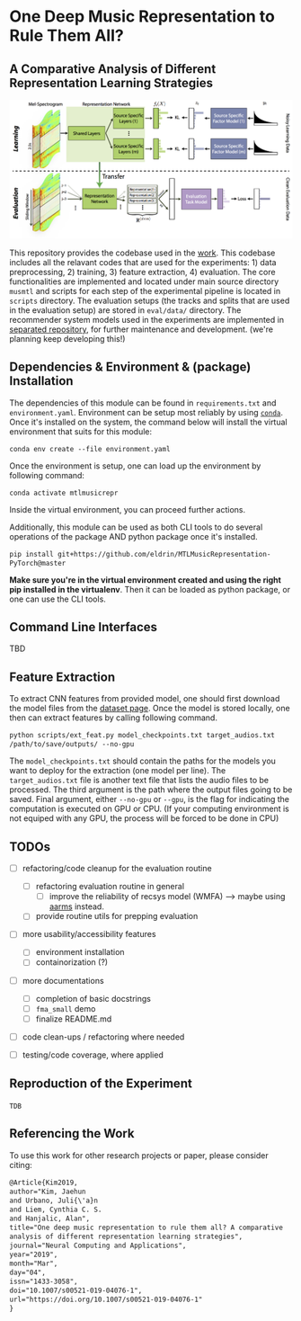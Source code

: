 # One Deep Music Representation to Rule Them All?
## A Comparative Analysis of Different Representation Learning Strategies

![alt text](data/framework.png)

This repository provides the codebase used in the [work](https://link.springer.com/article/10.1007/s00521-019-04076-1). This codebase includes all the relavant codes that are used for the experiments: 1) data preprocessing, 2) training, 3) feature extraction, 4) evaluation. The core functionalities are implemented and located under main source directory `musmtl` and scripts for each step of the experimental pipeline is located in `scripts` directory. The evaluation setups (the tracks and splits that are used in the evaluation setup) are stored in `eval/data/` directory. The recommender system models used in the experiments are implemented in [separated repository](https://github.com/eldrin/mf-numba/tree/7f2e5eef3e1a401117c70674cec066b37af8be59), for further maintenance and development. (we're planning keep developing this!)


## Dependencies & Environment & (package) Installation

The dependencies of this module can be found in `requirements.txt` and `environment.yaml`. Environment can be setup most reliably by using [`conda`](https://docs.conda.io/en/latest/miniconda.html). Once it's installed on the system, the command below will install the virtual environment that suits for this module:

```
conda env create --file environment.yaml
```

Once the environment is setup, one can load up the environment by following command:

```
conda activate mtlmusicrepr
```

Inside the virtual environment, you can proceed further actions.

Additionally, this module can be used as both CLI tools to do several operations of the package AND python package once it's installed.

```
pip install git+https://github.com/eldrin/MTLMusicRepresentation-PyTorch@master
```

**Make sure you're in the virtual environment created and using the right pip installed in the virtualenv**. Then it can be loaded as python package, or one can use the CLI tools.


## Command Line Interfaces


TBD


## Feature Extraction

To extract CNN features from provided model, one should first download the model files from the [dataset page](https://data.4tu.nl/articles/dataset/MTL_Music_Representation_data_underlying_the_publication_One_deep_music_representation_to_rule_them_all_A_comparative_analysis_of_different_representation_learning_strategies/12692300/1). Once the model is stored locally, one then can extract features by calling following command.

```
python scripts/ext_feat.py model_checkpoints.txt target_audios.txt /path/to/save/outputs/ --no-gpu
```

The `model_checkpoints.txt` should contain the paths for the models you want to deploy for the extraction (one model per line). The `target_audios.txt` file is another text file that lists the audio files to be processed. The third argument is the path where the output files going to be saved. Final argument, either `--no-gpu` or `--gpu`, is the flag for indicating the computation is executed on GPU or CPU. (If your computing environment is not equiped with any GPU, the process will be forced to be done in CPU)


## TODOs


- [ ] refactoring/code cleanup for the evaluation routine
  - [ ] refactoring evaluation routine in general
    - [ ] improve the reliability of recsys model (WMFA) --> maybe using [aarms](https://github.com/eldrin/aarms) instead.
  - [ ] provide routine utils for prepping evaluation
- [ ] more usability/accessibility features
  - [ ] environment installation
  - [ ] containorization (?)
- [ ] more documentations
  - [ ] completion of basic docstrings
  - [ ] `fma_small` demo
  - [ ] finalize README.md
- [ ] code clean-ups / refactoring where needed
- [ ] testing/code coverage, where applied


## Reproduction of the Experiment

`TDB`


## Referencing the Work

To use this work for other research projects or paper, please consider citing:

```
@Article{Kim2019,
author="Kim, Jaehun
and Urbano, Juli{\'a}n
and Liem, Cynthia C. S.
and Hanjalic, Alan",
title="One deep music representation to rule them all? A comparative analysis of different representation learning strategies",
journal="Neural Computing and Applications",
year="2019",
month="Mar",
day="04",
issn="1433-3058",
doi="10.1007/s00521-019-04076-1",
url="https://doi.org/10.1007/s00521-019-04076-1"
}
```
